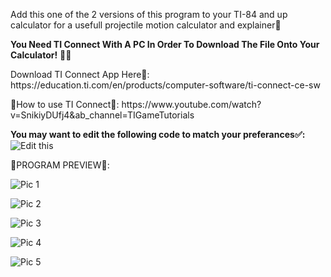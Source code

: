 Add this one of the 2 versions of this program to your TI-84 and up calculator for a usefull projectile motion calculator and explainer🍎
<p><b>You Need TI Connect With A PC In Order To Download The File Onto Your Calculator!</b> 👨‍💻</p>
<P>Download TI Connect App Here📶: https://education.ti.com/en/products/computer-software/ti-connect-ce-sw</p>
<p>🤔How to use TI Connect🤔: https://www.youtube.com/watch?v=SnikiyDUfj4&ab_channel=TIGameTutorials</p>
<p> <b>You may want to edit the following code to match your preferances✅: </b>
<img src="https://cdn.discordapp.com/attachments/1024761882801864786/1024761946802769960/remebertoedit.PNG" alt="Edit this">
</p>
<p>🌠PROGRAM PREVIEW🌠:</p>
<p><img src="https://cdn.discordapp.com/attachments/1023635835951788183/1023635873545326602/Capture_1.png" alt="Pic 1"></p>
<p><img src="https://cdn.discordapp.com/attachments/1023635835951788183/1023635895519281222/Capture_2.png" alt="Pic 2"></p>
<p><img src="https://cdn.discordapp.com/attachments/1023635835951788183/1023635920139845642/Capture_3.png" alt="Pic 3"></p>
<p><img src="https://cdn.discordapp.com/attachments/1023635835951788183/1023635958761013381/Capture_4.png" alt="Pic 4"></p>
<p><img src="https://cdn.discordapp.com/attachments/1023635835951788183/1023635992256725203/Capture_5.png" alt="Pic 5"></p>
